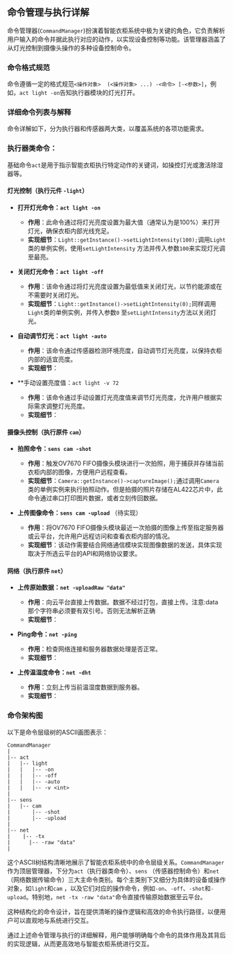## 命令管理与执行详解

命令管理器(`CommandManager`)扮演着智能衣柜系统中极为关键的角色，它负责解析用户输入的命令并据此执行对应的动作，以实现设备控制等功能。该管理器涵盖了从灯光控制到摄像头操作的多种设备控制命令。

### 命令格式规范

命令遵循一定的格式规范`<操作对象>  (<操作对象> ...) -<命令> [-<参数>]`，例如，`act light -on`告知执行器模块的灯光打开。

### 详细命令列表与解释

命令详解如下，分为执行器和传感器两大类，以覆盖系统的各项功能需求。

### 执行器类命令：

基础命令`act`是用于指示智能衣柜执行特定动作的关键词，如操控灯光或激活除湿器等。

#### 灯光控制（执行元件 `-light`）

- **打开灯光命令：`act light -on`**
    - **作用**：此命令通过将灯光亮度设置为最大值（通常认为是100%）来打开灯光，确保衣柜内部光线充足。
    - **实现细节**：`Light::getInstance()->setLightIntensity(100);`调用`Light`类的单例实例，使用`setLightIntensity`
      方法并传入参数`100`来实现灯光调至最亮。

- **关闭灯光命令：`act light -off`**
    - **作用**：该命令通过将灯光亮度设置为最低值来关闭灯光，以节约能源或在不需要时关闭灯光。
    - **实现细节**：`Light::getInstance()->setLightIntensity(0);`同样调用`Light`类的单例实例，并传入参数`0`
      至`setLightIntensity`方法以关闭灯光。

- **自动调节灯光：`act light -auto`**
  - **作用**：该命令通过传感器检测环境亮度，自动调节灯光亮度，以保持衣柜内部的适宜亮度。
  - **实现细节**：

- **手动设置亮度值：`act light -v 72`
  - **作用**：该命令通过手动设置灯光亮度值来调节灯光亮度，允许用户根据实际需求调整灯光亮度。
  - **实现细节**：

#### 摄像头控制（执行原件 `cam`）

- **拍照命令：`sens cam -shot`**
    - **作用**：触发OV7670 FIFO摄像头模块进行一次拍照，用于捕获并存储当前衣柜内部的图像，方便用户远程查看。
    - **实现细节**：`Camera::getInstance()->captureImage();`通过调用`Camera`
      类的单例实例来执行拍照动作。但是拍摄的照片存储在AL422芯片中，此命令通过串口打印图片数据，或者立刻传回数据。

- **上传图像命令：`sens cam -upload`** （待实现）
    - **作用**：将OV7670 FIFO摄像头模块最近一次拍摄的图像上传至指定服务器或云平台，允许用户远程访问和查看衣柜内部的情况。
    - **实现细节**：该动作需要结合网络通信模块实现图像数据的发送，具体实现取决于所选云平台的API和网络协议要求。

#### 网络（执行原件 `net`）

- **上传原始数据：`net -uploadRaw "data"`**
  - **作用**：向云平台直接上传数据。数据不经过打包，直接上传。注意:data 那个字符串必须要有双引号。否则无法解析正确
  - **实现细节**：

- **Ping命令：`net -ping`**
  - **作用**：检查网络连接和服务器数据处理是否正常。
  - **实现细节**：

- **上传温湿度命令：`net -dht`**
  - **作用**：立刻上传当前温湿度数据到服务器。
  - **实现细节**：

### 命令架构图

以下是命令层级树的ASCII画图表示：

```
CommandManager
|
|-- act
|   |-- light
|   |   |-- -on
|   |   |-- -off
|   |   |-- -auto
|   |   |-- -v <int>
|
|-- sens
|   |-- cam
|       |-- -shot
|       |-- -upload
|
|-- net
|    |-- -tx
|      |-- -raw "data"
|       
```

这个ASCII树结构清晰地展示了智能衣柜系统中的命令层级关系。`CommandManager`作为顶层管理器，下分为`act`（执行器类命令）、`sens`
（传感器控制命令）和`net`（网络数据传输命令）三大主命令类别。每个主类别下又细分为具体的设备或操作对象，如`light`和`cam`
，以及它们对应的操作命令，例如`-on`、`-off`、`-shot`和`-upload`。特别地，`net -tx -raw "data"`命令直接传输原始数据至云平台。

这种结构化的命令设计，旨在提供清晰的操作逻辑和高效的命令执行路径，以便用户可以直观地与系统进行交互。

通过上述命令管理与执行的详细解释，用户能够明确每个命令的具体作用及其背后的实现逻辑，从而更高效地与智能衣柜系统进行交互。